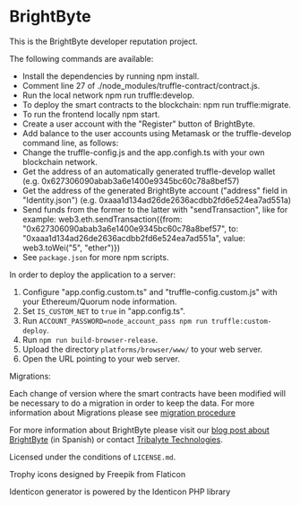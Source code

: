 # BrightByte
This is the BrightByte developer reputation project.

The following commands are available:

- Install the dependencies by running npm install.
- Comment line 27 of ./node_modules/truffle-contract/contract.js.
- Run the local network npm run truffle:develop.
- To deploy the smart contracts to the blockchain: npm run truffle:migrate.
- To run the frontend locally npm start.
- Create a user account with the "Register" button of BrightByte.
- Add balance to the user accounts using Metamask or the truffle-develop command line, as follows:
- Change the truffle-config.js and the app.configh.ts with your own blockchain network.
- Get the address of an automatically generated truffle-develop wallet (e.g. 0x627306090abab3a6e1400e9345bc60c78a8bef57)
- Get the address of the generated BrightByte account ("address" field in "Identity.json") (e.g. 0xaaa1d134ad26de2636acdbb2fd6e524ea7ad551a)
- Send funds from the former to the latter with "sendTransaction", like for example: web3.eth.sendTransaction({from: "0x627306090abab3a6e1400e9345bc60c78a8bef57", to: "0xaaa1d134ad26de2636acdbb2fd6e524ea7ad551a", value: web3.toWei("5", "ether")})
- See `package.json` for more npm scripts.

In order to deploy the application to a server:

1. Configure "app.config.custom.ts" and "truffle-config.custom.js" with your Ethereum/Quorum node information.
2. Set `IS_CUSTOM_NET` to `true` in "app.config.ts".
3. Run `ACCOUNT_PASSWORD=node_account_pass npm run truffle:custom-deploy`.
4. Run `npm run build-browser-release`.
5. Upload the directory `platforms/browser/www/` to your web server.
6. Open the URL pointing to your web server.

Migrations:
 
Each change of version where the smart contracts have been modified will be necessary to do a migration in order to
keep the data. For more information about Migrations please see [migration procedure](https://github.com/TribalyteTechnologies/BrightByte/blob/master/MIGRATIONS.md)

For more information about BrightByte please visit our [blog post about BrightByte](https://tech.tribalyte.eu/blog-lanzamiento-de-brightbyte-v0-2) (in Spanish) or contact [Tribalyte Technologies](http://tribalyte.com).

Licensed under the conditions of `LICENSE.md`.

Trophy icons designed by Freepik from Flaticon

Identicon generator is powered by the Identicon PHP library

